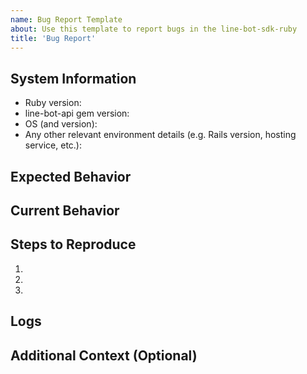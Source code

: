 ```yaml
---
name: Bug Report Template
about: Use this template to report bugs in the line-bot-sdk-ruby
title: 'Bug Report'
---
```


 <!--
## Before Creating an Issue
- Please check our [developer documentation](https://developers.line.biz/en/docs/) and [FAQ](https://developers.line.biz/en/faq/messaging-api/) for more information on the Messaging API
- Make sure the issue you are reporting isn't already addressed in the documentation or existing issues.

## When Creating an Issue
- Provide detailed information about the issue you experienced with the SDK using the template below.
-->

## System Information
- Ruby version:
- line-bot-api gem version:
- OS (and version):
- Any other relevant environment details (e.g. Rails version, hosting service, etc.):

## Expected Behavior
<!-- Describe what you expected to happen -->

## Current Behavior
<!-- Describe what actually happened instead of the expected behavior -->

## Steps to Reproduce
<!-- Provide a link to a live example or a clear set of steps to reproduce the issue.
     If possible, provide minimal code (e.g. test code, a draft PR, or a link to a forked repository). -->
1.
2.
3.

## Logs
<!-- If possible, provide logs to help identify the issue -->

## Additional Context (Optional)
<!-- Add any other context or information that might be relevant to the issue.
     For example, related issues, potential causes, or possible solutions. -->
